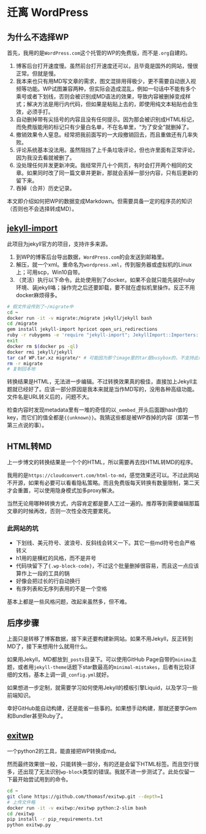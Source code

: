 # 迁离 WordPress

## 为什么不选择WP

首先，我用的是`WordPress.com`这个托管的WP的免费版，而不是`.org`自建的。

1. 博客后台打开速度慢。虽然前台打开速度还可以，且毕竟是国外的网站，慢很正常。但就是慢。
2. 我本来也只有用MD写文章的需求，图文混排用得极少，更不需要自动嵌入视频等功能。WP试图兼容两种，但实际会造成混乱，例如一句话中不能有多个乘号或者下划线，否则会被识别成MD语法的效果，导致内容被删掉变成样式；解决方法是用行内代码，但如果是粘贴上去的，即使用纯文本粘贴也会生效，必须手打。
3. 自动删掉带有尖括号的内容且没有任何提示。因为那会被识别成HTML标记，而免费版能用的标记只有少量白名单，不在名单里，“为了安全”就删掉了。
4. 撤销效果令人窒息。经常把我前面写的一大段撤销回去，而且重做还有几率失败。
5. 评论系统基本没法用。虽然阻挡了上千条垃圾评论，但也许里面有正常评论，因为我没去看就被删了。
6. 没处理任何并发更新冲突。我经常开几十个网页，有时会打开两个相同的文章。如果同时改了同一篇文章并更新，那就会丢掉一部分内容，只有后更新的留下来。
7. 吞掉（合并）历史记录。

本文即介绍如何把WP的数据变成Markdown。但需要具备一定的程序员的知识（否则也不会选择转成MD）。

## [jekyll-import](https://import.jekyllrb.com/)

此项目为jekyll官方的项目，支持许多来源。

1. 到WP的博客后台导出数据，`WordPress.com`的会发送到邮箱里。
2. 解压，就一个xml。重命名为`wordpress.xml`，传到服务器或虚拟机的Linux上；可用scp，Win10自带。
3. （灵活）执行以下命令。此处使用到了docker。如果不会就只能先装好ruby环境、装jekyll咯；操作完之后还要卸载，要不就在虚拟机里操作。反正不用docker麻烦得多。

```bash
# 假文件设传到了~/migrate中
cd ~
docker run -it -v migrate:/migrate jekyll/jekyll bash
cd /migrate
gem install jekyll-import hpricot open_uri_redirections
ruby -r rubygems -e 'require "jekyll-import"; JekyllImport::Importers::WordpressDotCom.run()'
exit
docker rm $(docker ps -ql)
docker rmi jekyll/jekyll
tar caf WP.tar.xz migrate/* # 可能因为那个image里的tar是busybox的，不支持此命令
rm -r migrate
# 复制回本地
```

转换结果是HTML，无法进一步编辑。不过转换效果真的极佳，直接加上Jekyll主题就已经好了。应该一部分原因是我本来就是当作MD写的，没用各种高级功能。文件名是URL转义后的，问题不大。

检查内容时发现metadata里有一堆的奇怪的以`_oembed_`开头后面跟hash值的key，而它们的值全都是`{{unknown}}`。我猜这些都是被WP吞掉的内容（即第一节第三点说的事）。

## HTML转MD

上一步博文的转换结果是一个个的HTML，所以需要再去找HTML转MD的程序。

我用的是`https://cloudconvert.com/html-to-md`，感觉效果还可以。不过此网站不开源，如果有必要可以看看隐私策略。而且免费版每天转换有数量限制，第二天才会重置，可以使用隐身模式加多proxy解决。

当然无论用哪种转换方式，内容肯定都是要人工过一遍的。推荐等到需要编辑那篇文章的时候再改，否则一次性全改完要累死。

### 此网站的坑

* 下划线、美元符号、波浪号、反斜线会转义一下。其它一些md符号也会严格转义
* h1用的是横杠的风格，而不是井号
* 代码块留下了`{.wp-block-code}`，不过这个批量删掉很容易，而且这一点应该算作上一段的工具的锅
* 好像会把过长的行自动换行
* 有序列表和无序列表用的不是一个空格

基本上都是一些风格问题，改起来虽然多，但不难。

## 后序步骤

上面只是转移了博客数据，接下来还要构建新网站。如果不用Jekyll，反正转到MD了，接下来想用什么就用什么。

如果用Jekyll，MD都放到`_posts`目录下。可以使用GitHub Page自带的`minima`主题，或者用`jekyll-theme`话题下star数最高的`minimal-mistakes`，后者有比较详细的文档，基本上调一调`_config.yml`就好。

如果想进一步定制，就需要学习如何使用Jekyll的模板引擎Liquid，以及学习一些前端知识。

幸好GitHub能自动构建，还是能省一些事的。如果想手动构建，那就还要学Gem和Bundler甚至Ruby了。

## [exitwp](https://github.com/thomasf/exitwp)

一个python2的工具，能直接把WP转换成md。

然而最终效果很一般，只能转换一部分，有的还是会留下HTML标签。而且空行很多，还出现了无法识别`wp-block`类型的错误。我就不进一步测试了。此处仅留一下最开始尝试用到的命令。

```bash
cd ~
git clone https://github.com/thomasf/exitwp.git --depth=1
# 上传文件略
docker run -it -v exitwp:/exitwp python:2-slim bash
cd /exitwp
pip install -r pip_requirements.txt
python exitwp.py
```
